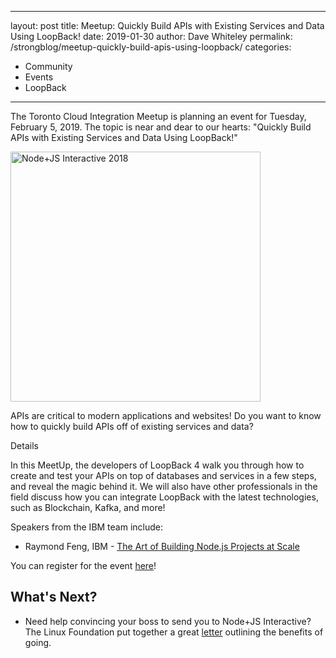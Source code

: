 ---
layout: post
title: Meetup: Quickly Build APIs with Existing Services and Data Using LoopBack!
date: 2019-01-30
author: Dave Whiteley
permalink: /strongblog/meetup-quickly-build-apis-using-loopback/
categories:
  - Community
  - Events
  - LoopBack
  ---
The Toronto Cloud Integration Meetup is planning an event for Tuesday, February 5, 2019. The topic is near and dear to our hearts: "Quickly Build APIs with Existing Services and Data Using LoopBack!"

<!--more-->
<img src="https://strongloop.com/blog-assets/2018/09/node+js-interactive.png" alt="Node+JS Interactive 2018" style="width: 400px"/>

APIs are critical to modern applications and websites! Do you want to know how to quickly build APIs off of existing services and data?

Details

In this MeetUp, the developers of LoopBack 4 walk you through how to create and test your APIs on top of databases and services in a few steps, and reveal the magic behind it. We will also have other professionals in the field discuss how you can integrate LoopBack with the latest technologies, such as Blockchain, Kafka, and more!

Speakers from the IBM team include:

- Raymond Feng, IBM - [The Art of Building Node.js Projects at Scale](https://jsi2018.sched.com/event/HYVB)

You can register for the event [here](https://www.meetup.com/Toronto-Cloud-Integration-Meetup/events/257171001/)!

## What's Next?

- Need help convincing your boss to send you to Node+JS Interactive? The Linux Foundation put together a great [letter](https://events.linuxfoundation.org/events/node-js-interactive-2018/attend/convince_your_boss/) outlining the benefits of going.

